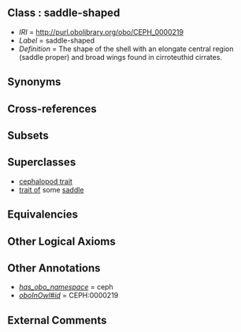 
## Class : saddle-shaped

 * *IRI* = http://purl.obolibrary.org/obo/CEPH_0000219
 * *Label* = saddle-shaped
 * *Definition* = The shape of the shell with an elongate central region (saddle proper) and broad wings found in cirroteuthid cirrates.

## Synonyms


## Cross-references


## Subsets


## Superclasses

 * [cephalopod trait](../../CEPH/00/CEPH_0000300.md)
 * [trait of](../../ceph#trait/of/ceph#trait_of.md) some [saddle](../../CEPH/18/CEPH_0000218.md)

## Equivalencies


## Other Logical Axioms


## Other Annotations

 * *[has_obo_namespace](../../ce/oboInOwl#hasOBONamespace.md)* = ceph
 * *[oboInOwl#id](../../id/oboInOwl#id.md)* = CEPH:0000219

## External Comments

